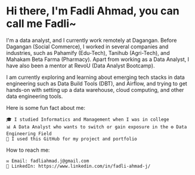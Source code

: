 # Hi there, I'm Fadli Ahmad, you can call me Fadli~ 

I'm a data analyst, and I currently work remotely at Dagangan. Before Dagangan (Social Commerce), I worked in several companies and industries, such as Pahamify (Edu-Tech), Tanihub (Agri-Tech), and Mahakam Beta Farma (Pharmacy). Apart from working as a Data Analyst, I have also been a mentor at RevoU (Data Analyst Bootcamp).

I am currently exploring and learning about emerging tech stacks in data engineering such as Data Build Tools (DBT), and Airflow, and trying to get hands-on with setting up a data warehouse, cloud computing, and other data engineering tools.

Here is some fun fact about me: 

    🎓 I studied Informatics and Management when I was in college 
    📊 A Data Analyst who wants to switch or gain exposure in the ⚙️ Data Engineering Field
    📖 I used this GitHub for my project and portfolio

How to reach me: 

    ✉️ Email: fadliahmad.j@gmail.com
    🔗 LinkedIn: https://www.linkedin.com/in/fadli-ahmad-j/

<!---
fadliahmad/fadliahmad is a ✨ special ✨ repository because its `README.md` (this file) appears on your GitHub profile.
You can click the Preview link to take a look at your changes.
--->
